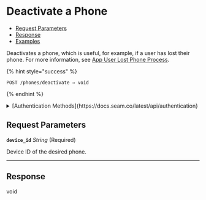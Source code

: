 # Deactivate a Phone

- [Request Parameters](./#request-parameters)
- [Response](./#response)
- [Examples](./#examples)

Deactivates a phone, which is useful, for example, if a user has lost their phone. For more information, see [App User Lost Phone Process](../../capability-guides/mobile-access/managing-phones-for-a-user-identity.md#app-user-lost-phone-process).

{% hint style="success" %}
```
POST /phones/deactivate ⇒ void
```
{% endhint %}

<details>

<summary>[Authentication Methods]{https://docs.seam.co/latest/api/authentication}</summary>

- API key
- Client session token
- Personal access token
  <br>Must also include the `seam-workspace` header in the request.
</details>

## Request Parameters

**`device_id`** *String* (Required)

Device ID of the desired phone.

---


## Response

void
